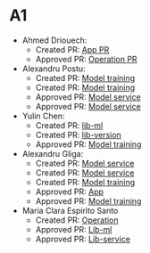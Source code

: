 # A1
- Ahmed Driouech:
  - Created PR: [App PR](https://github.com/remla25-team4/app/pull/1)
  - Approved PR: [Operation PR](https://github.com/remla25-team4/operation/pull/1)
- Alexandru Postu:
  - Created PR: [Model training](https://github.com/remla25-team4/model-training/pull/4)
  - Created PR: [Model training](https://github.com/remla25-team4/model-training/pull/1)
  - Approved PR: [Model service](https://github.com/remla25-team4/model-service/pull/2)
  - Approved PR: [Model service](https://github.com/remla25-team4/model-service/pull/1)
- Yulin Chen:
  - Created PR: [lib-ml](https://github.com/remla25-team4/lib-ml/pull/1)
  - Created PR: [lib-version](https://github.com/remla25-team4/lib-version/pull/1)
  - Approved PR: [Model training](https://github.com/remla25-team4/model-training/pull/1) 
- Alexandru Gliga:
  - Created PR: [Model service](https://github.com/remla25-team4/model-service/pull/2)
  - Created PR: [Model service](https://github.com/remla25-team4/model-service/pull/1)
  - Created PR: [Model training](https://github.com/remla25-team4/model-training/pull/3)
  - Approved PR: [App](https://github.com/remla25-team4/app/pull/1)
  - Approved PR: [Model training](https://github.com/remla25-team4/model-training/pull/4)
- Maria Clara Espírito Santo
  - Created PR: [Operation](https://github.com/remla25-team4/operation/pull/1)
  - Approved PR: [Lib-ml](https://github.com/remla25-team4/lib-ml/pull/1)
  - Approved PR: [Lib-service](https://github.com/remla25-team4/lib-version/pull/1)
